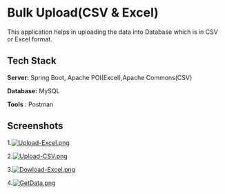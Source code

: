 
# Bulk Upload(CSV & Excel)

This application helps in uploading the data into Database
which is in CSV or Excel format.

## Tech Stack

**Server:** Spring Boot, Apache POI(Excel),Apache Commons(CSV)

**Database:** MySQL

**Tools** : Postman

## Screenshots


1.[![Upload-Excel.png](https://i.postimg.cc/0NWZbbYN/Upload-Excel.png)](https://postimg.cc/CZ8b2M6y)

2.[![Upload-CSV.png](https://i.postimg.cc/cHvhY0hB/Upload-CSV.png)](https://postimg.cc/XG096MTr)

3.[![Dowload-Excel.png](https://i.postimg.cc/Jh4PrbBg/Dowload-Excel.png)](https://postimg.cc/4YqzwHPb)

4.[![GetData.png](https://i.postimg.cc/76jVndQ8/GetData.png)](https://postimg.cc/r0Cx8nkQ)